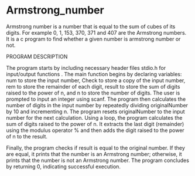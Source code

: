 # Armstrong_number
Armstrong number is a number that is equal to the sum of cubes of its digits. For example 0, 1, 153, 370, 371 and 407 are the Armstrong numbers.
It is a c program to find whether a given number is armstrong number or not.

PROGRAM DESCRIPTION

The program starts by including necessary header files stdio.h for input/output functions .
The main function begins by declaring variables: num to store the input number, Check to store a copy of the input number, rem to store the remainder of each digit, result to store the sum of digits raised to the power of n, and n to store the number of digits.
The user is prompted to input an integer using scanf.
The program then calculates the number of digits in the input number by repeatedly dividing originalNumber by 10 and incrementing n.
The program resets originalNumber to the input number for the next calculation.
Using a loop, the program calculates the sum of digits raised to the power of n. It extracts the last digit (remainder) using the modulus operator % and then adds the digit raised to the power of n to the result.

Finally, the program checks if result is equal to the original number. If they are equal, it prints that the number is an Armstrong number; otherwise, it prints that the number is not an Armstrong number.
The program concludes by returning 0, indicating successful execution.
